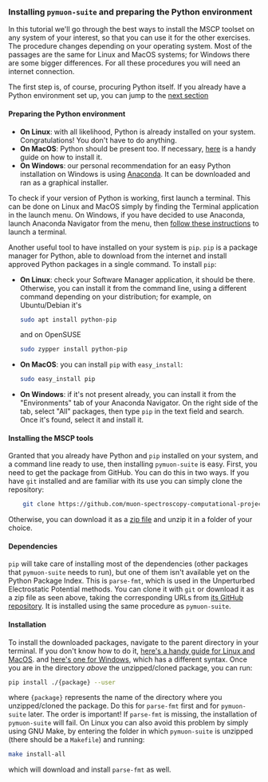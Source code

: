 ### Installing `pymuon-suite` and preparing the Python environment

In this tutorial we'll go through the best ways to install the MSCP toolset on
any system of your interest, so that you can use it for the other exercises.
The procedure changes depending on your operating system. Most of the
passages are the same for Linux and MacOS systems; for Windows there are some
bigger differences. For all these procedures you will need an internet
connection.

The first step is, of course, procuring Python itself. If you already have a
Python environment set up, you can jump to the [next section](#mscp_install)

#### Preparing the Python environment

* **On Linux**: with all likelihood, Python is already installed on your system.
Congratulations! You don't have to do anything.
* **On MacOS**: Python should be present too. If necessary,
[here](https://docs.python-guide.org/starting/install3/osx/) is a handy guide
on how to install it.
* **On Windows**: our personal recommendation for an easy Python installation
on Windows is using [Anaconda](https://www.anaconda.com/download/#windows). 
It can be downloaded and ran as a graphical installer.

To check if your version of Python is working, first launch a terminal. This 
can be done on Linux and MacOS simply by finding the Terminal application in
the launch menu. On Windows, if you have decided to use Anaconda, launch
Anaconda Navigator from the menu, then
[follow these instructions](../images/anacondanav.png) to launch a terminal.

Another useful tool to have installed on your system is `pip`. `pip` is a 
package manager for Python, able to download from the internet and install 
approved Python packages in a single command. To install `pip`:

* **On Linux**: check your Software Manager application, it should be there.
Otherwise, you can install it from the command line, using a different command
depending on your distribution; for example, on Ubuntu/Debian it's

    ```bash
    sudo apt install python-pip
    ```

    and on OpenSUSE

    ```bash
    sudo zypper install python-pip
    ```

* **On MacOS**: you can install `pip` with `easy_install`:
    
    ```bash
    sudo easy_install pip
    ```

* **On Windows**: if it's not present already, you can install it from the
"Environments" tab of your Anaconda Navigator. On the right side of the tab,
select "All" packages, then type `pip` in the text field and search. Once it's
found, select it and install it.

<a name="mscp_install"></a>
#### Installing the MSCP tools

Granted that you already have Python and `pip` installed on your system, and a
command line ready to use, then installing `pymuon-suite` is easy. First, you
need to get the package from GitHub. You can do this in two ways. If you have
`git` installed and are familiar with its use you can simply clone
the repository:

```bash
    git clone https://github.com/muon-spectroscopy-computational-project/pymuon-suite.git
```

Otherwise, you can download it as a 
[zip file](https://github.com/muon-spectroscopy-computational-project/pymuon-suite/archive/master.zip)
and unzip it in a folder of your choice.

#### Dependencies

`pip` will take care of installing most of the dependencies (other packages
that `pymuon-suite` needs to run), but one of them isn't available yet on the
Python Package Index. This is `parse-fmt`, which is used in the Unperturbed
Electrostatic Potential methods. You can clone it with `git` or download it as
a zip file as seen above, taking the corresponding URLs from [its GitHub 
repository](https://github.com/CCP-NC/parse-fmt). It is installed using the
same procedure as `pymuon-suite`.

#### Installation

To install the downloaded packages, navigate to the parent directory in your
terminal. If you don't know how to do it,
[here's a handy guide for Linux and MacOS](http://linuxcommand.org/lc3_lts0020.php).
and [here's one for Windows](http://dosprompt.info/basics.asp), which has a 
different syntax. 
Once you are in the directory *above* the unzipped/cloned package, you can run:

```bash
pip install ./{package} --user
```

where `{package}` represents the name of the directory where you unzipped/cloned
the package. Do this for `parse-fmt` first and for `pymuon-suite` later. The
order is important! If `parse-fmt` is missing, the installation of `pymuon-suite`
will fail. On Linux you can also avoid this problem by simply using 
GNU Make, by entering the folder in which `pymuon-suite` is unzipped (there
should be a `Makefile`) and running:

```bash
make install-all
```

which will download and install `parse-fmt` as well.



